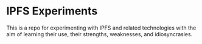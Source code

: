 # IPFS Experiments

This is a repo for experimenting with IPFS and related technologies with the aim of learning their use, their strengths, weaknesses, and idiosyncrasies.
